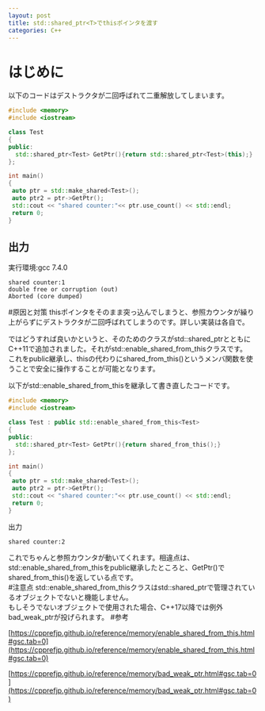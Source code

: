 ```yaml
---
layout: post
title: std::shared_ptr<T>でthisポインタを渡す
categories: C++
---
```

# はじめに
以下のコードはデストラクタが二回呼ばれて二重解放してしまいます。
```cpp
#include <memory>
#include <iostream>

class Test
{
public:
  std::shared_ptr<Test> GetPtr(){return std::shared_ptr<Test>(this);}
};

int main()
{
 auto ptr = std::make_shared<Test>();
 auto ptr2 = ptr->GetPtr();
 std::cout << "shared counter:"<< ptr.use_count() << std::endl;
 return 0;
}
```
## 出力
実行環境:gcc 7.4.0
```
shared counter:1
double free or corruption (out)
Aborted (core dumped)
```
#原因と対策
thisポインタをそのまま突っ込んでしまうと、参照カウンタが繰り上がらずにデストラクタが二回呼ばれてしまうのです。詳しい実装は各自で。  
  
ではどうすれば良いかというと、そのためのクラスがstd::shared_ptr<T>とともにC++11で追加されました。それがstd::enable_shared_from_this<T>クラスです。  
これをpublic継承し、thisの代わりにshared_from_this()というメンバ関数を使うことで安全に操作することが可能となります。  
  
以下がstd::enable_shared_from_this<T>を継承して書き直したコードです。  
```cpp
#include <memory>
#include <iostream>

class Test : public std::enable_shared_from_this<Test>
{
public:
  std::shared_ptr<Test> GetPtr(){return shared_from_this();}
};

int main()
{
 auto ptr = std::make_shared<Test>();
 auto ptr2 = ptr->GetPtr();
 std::cout << "shared counter:"<< ptr.use_count() << std::endl;
 return 0;
}
```
出力
```
shared counter:2
```
これでちゃんと参照カウンタが動いてくれます。相違点は、std::enable_shared_from_this<Test>をpublic継承したところと、GetPtr()でshared_from_this()を返している点です。  
#注意点
std::enable_shared_from_this<T>クラスはstd::shared_ptr<T>で管理されているオブジェクトでないと機能しません。  
もしそうでないオブジェクトで使用された場合、C++17以降では例外bad_weak_ptrが投げられます。
#参考

[https://cpprefjp.github.io/reference/memory/enable_shared_from_this.html#gsc.tab=0](https://cpprefjp.github.io/reference/memory/enable_shared_from_this.html#gsc.tab=0)  

[https://cpprefjp.github.io/reference/memory/bad_weak_ptr.html#gsc.tab=0](https://cpprefjp.github.io/reference/memory/bad_weak_ptr.html#gsc.tab=0)



